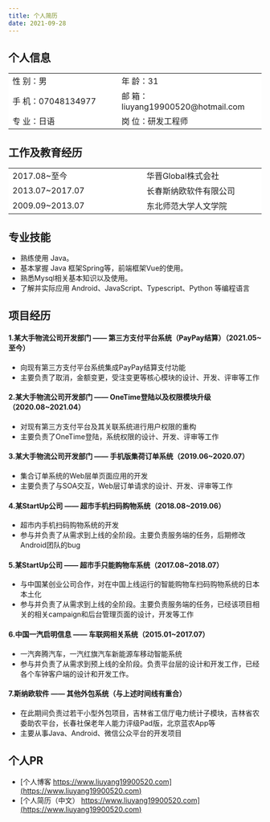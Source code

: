 ```yaml
---
title: 个人简历
date: 2021-09-28
---
```


## 个人信息 
<table>
    <tbody>
        <tr><td>性 别：男</td><td>年 龄：31</td></tr>
        <tr><td>手 机：07048134977 </td><td>邮 箱：liuyang19900520@hotmail.com </td></tr>
        <tr><td>专 业：日语</td><td>岗 位：研发工程师</td></tr>
    </tbody>
</table>

## 工作及教育经历
<table>
    <tbody>
        <tr><td>2017.08~至今</td><td>华晋Global株式会社</td></tr>
        <tr><td>2013.07~2017.07</td><td>长春斯纳欧软件有限公司</td></tr>
        <tr><td>2009.09~2013.07</td><td>东北师范大学人文学院</td></tr>
    </tbody>
</table>

## 专业技能
* 熟练使用 Java。
* 基本掌握 Java 框架Spring等，前端框架Vue的使用。
* 熟悉Mysql相关基本知识以及使用。 
* 了解并实际应用 Android、JavaScript、Typescript、Python 等编程语言

## 项目经历
#### 1.某大手物流公司开发部门  ——  第三方支付平台系统（PayPay结算）（2021.05~至今） 
* 向现有第三方支付平台系统集成PayPay结算支付功能
* 主要负责了取消，金额变更，受注变更等核心模块的设计、开发、评审等工作

#### 2.某大手物流公司开发部门  ——  OneTime登陆以及权限模块升级（2020.08~2021.04） 
* 对现有第三方支付平台及其关联系统进行用户权限的重构
* 主要负责了OneTime登陆，系统权限的设计、开发、评审等工作

#### 3.某大手物流公司开发部门  ——  手机版集荷订单系统（2019.06~2020.07） 
* 集合订单系统的Web层单页面应用的开发
* 主要负责了与SOA交互，Web层订单请求的设计、开发、评审等工作

#### 4.某StartUp公司  ——  超市手机扫码购物系统（2018.08~2019.06） 
* 超市内手机扫码购物系统的开发
* 参与并负责了从需求到上线的全阶段。主要负责服务端的任务，后期修改Android团队的bug

#### 5.某StartUp公司  ——  超市手只能购物车系统（2017.08~2018.07） 
* 与中国某创业公司合作，对在中国上线运行的智能购物车扫码购物系统的日本本土化
* 参与并负责了从需求到上线的全阶段。主要负责服务端的任务，已经该项目相关的相关campaign和后台管理页面的设计，开发等工作

#### 6.中国一汽启明信息  ——  车联网相关系统（2015.01~2017.07） 
* 一汽奔腾汽车，一汽红旗汽车新能源车移动智能系统
* 参与并负责了从需求到预上线的全阶段。负责平台层的设计和开发工作，已经各个车钟客户端的设计和开发工作。

#### 7.斯纳欧软件  ——  其他外包系统（与上述时间线有重合） 
* 在此期间负责过若干小型外包项目，吉林省工信厅电力统计子模块，吉林省农委助农平台，长春社保老年人能力评级Pad版，北京蓝农App等
* 主要从事Java、Android、微信公众平台的开发项目


## 个人PR 
* [个人博客 https://www.liuyang19900520.com](https://www.liuyang19900520.com)
* [个人简历（中文） https://www.liuyang19900520.com](https://www.liuyang19900520.com)

<style >
table, tr {
  border:none ! important ;  
  background:#FFFFFFFF ! important ;
}

td {
  border:none ! important ;  
  background:#FFFFFFFF ! important ;
  width:300px;
}
</style>

